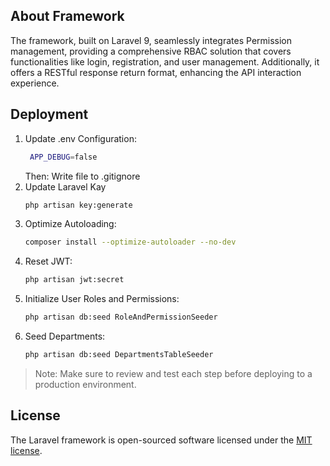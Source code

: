 ## About Framework

The framework, built on Laravel 9, seamlessly integrates Permission management, providing a comprehensive RBAC solution that covers functionalities like login, registration, and user management. Additionally, it offers a RESTful response return format, enhancing the API interaction experience.

## Deployment
1. Update .env Configuration:
   ```bash
    APP_DEBUG=false
   ```
   Then:
   Write file to .gitignore
2. Update Laravel Kay
   ```bash
   php artisan key:generate
   ```
3. Optimize Autoloading:
   ```bash
   composer install --optimize-autoloader --no-dev
   ```
4. Reset JWT:
   ```bash
   php artisan jwt:secret
   ```
5. Initialize User Roles and Permissions:
   ```bash
   php artisan db:seed RoleAndPermissionSeeder
   ```
6. Seed Departments:
   ```bash
   php artisan db:seed DepartmentsTableSeeder
   ```
> Note: Make sure to review and test each step before deploying to a production environment.

## License

The Laravel framework is open-sourced software licensed under the [MIT license](https://opensource.org/licenses/MIT).
